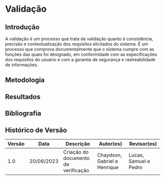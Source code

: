 # Validação

## Introdução

A validação é um processo que trata da validação quanto à consistência, precisão e contextualização dos requisitos elicitados do sistema.
É um processo que comprova documentalmente que o sistema cumpre com as funções das quais foi designado, em conformidade com as especificações dos requisitos do usuário e com a garantia de segurança e rastreabilidade de informações. 


## Metodologia

## Resultados

## Bibliografia

## Histórico de Versão

| Versão | Data       | Descrição                             | Autor(es)                    | Revisor(es)           |
| ------- | ---------- | --------------------------------------- | ---------------------------- | --------------------- |
| 1.0     | 20/06/2023 | Criação do documento de verificação | Chaydson, Gabriel e Henrique | Lucas, Samuel e Pedro |
